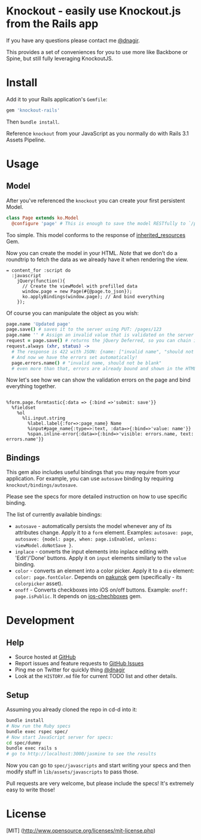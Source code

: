 # Knockout - easily use Knockout.js from the Rails app

If you have any questions please contact me [@dnagir](http://www.ApproachE.com).

This provides a set of conveniences for you to use more like Backbone or Spine, but still fully leveraging KnockoutJS.

# Install

Add it to your Rails application's `Gemfile`:

```ruby
gem 'knockout-rails'
```

Then `bundle install`.

Reference `knockout` from your JavaScript as you normally do with Rails 3.1 Assets Pipeline.


# Usage

## Model

After you've referenced the `knockout` you can create your first persistent Model.

```coffee
class Page extends ko.Model
  @configure 'page' # This is enough to save the model RESTfully to `/pages/{id}` URL
```

Too simple. This model conforms to the response of [inherited_resources](https://github.com/josevalim/inherited_resources) Gem.


Now you can create the model in your HTML.
*Note* that we don't do a roundtrip to fetch the data as we already have it when rendering the view.

```haml
= content_for :script do
  :javascript
    jQuery(function(){
      // Create the viewModel with prefilled data
      window.page = new Page(#{@page.to_json});
      ko.applyBindings(window.page); // And bind everything
    });
```

Of course you can manipulate the object as you wish:

```coffee
page.name 'Updated page'
page.save() # saves it to the server using PUT: /pages/123
page.name '' # Assign an invalid value that is validated on the server
request = page.save() # returns the jQuery Deferred, so you can chain into it when necessary
request.always (xhr, status) ->
  # The response is 422 with JSON: {name: ["invalid name", "should not be blank"]}
  # And now we have the errors set automatically!
  page.errors.name() # "invalid name, should not be blank"
  # even more than that, errors are already bound and shown in the HTML (see the view below)
```

Now let's see how we can show the validation errors on the page and bind everything together.

```haml

%form.page.formtastic{:data => {:bind =>'submit: save'}}
  %fieldset
    %ol
      %li.input.string
        %label.label{:for=>:page_name} Name
        %input#page_name{:type=>:text, :data=>{:bind=>'value: name'}}
        %span.inline-error{:data=>{:bind=>'visible: errors.name, text: errors.name'}}
```

## Bindings

This gem also includes useful bindings that you may require from your application.
For example, you can use `autosave` binding by requiring `knockout/bindings/autosave`.

Please see the specs for more detailed instruction on how to use specific binding.

The list of currently available bindings:

- `autosave` - automatically persists the model whenever any of its attributes change.
  Apply it to a `form` element. Examples: `autosave: page`, `autosave: {model: page, when: page.isEnabled, unless: viewModel.doNotSave }`.
- `inplace` - converts the input elements into inplace editing with 'Edit'/'Done' buttons. Apply it on `input` elements similarly to the `value` binding.
- `color` - converts an element into a color picker. Apply it to a `div` element: `color: page.fontColor`. Depends on [pakunok](https://github.com/dnagir/pakunok) gem (specifically - its `colorpicker` asset).
- `onoff` - Converts checkboxes into iOS on/off buttons. Example: `onoff: page.isPublic`. It depends on [ios-chechboxes](https://github.com/dnagir/ios-checkboxes) gem.

# Development

## Help

- Source hosted at [GitHub](https://github.com/dnagir/knockout-rails)
- Report issues and feature requests to [GitHub Issues](https://github.com/dnagir/knockout-rails/issues)
- Ping me on Twitter for quickly thing [@dnagir](https://twitter.com/#!/dnagir)
- Look at the `HISTORY.md` file for current TODO list and other details.


## Setup

Assuming you already cloned the repo in cd-d into it:

```bash
bundle install
# Now run the Ruby specs
bundle exec rspec spec/
# Now start JavaScript server for specs:
cd spec/dummy
bundle exec rails s
# go to http://localhost:3000/jasmine to see the results
```

Now you can go to `spec/javascripts` and start writing your specs and then modify stuff in `lib/assets/javascripts` to pass those.


Pull requests are very welcome, but please include the specs! It's extremely easy to write those!

# License

[MIT] (http://www.opensource.org/licenses/mit-license.php)
